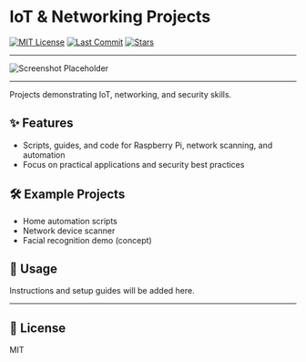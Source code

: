 # IoT & Networking Projects

[![MIT License](https://img.shields.io/github/license/zachsplat/iot-networking)](https://github.com/zachsplat/iot-networking/blob/main/LICENSE)
[![Last Commit](https://img.shields.io/github/last-commit/zachsplat/iot-networking)](https://github.com/zachsplat/iot-networking/commits/main)
[![Stars](https://img.shields.io/github/stars/zachsplat/iot-networking?style=social)](https://github.com/zachsplat/iot-networking)

---

![Screenshot Placeholder](https://via.placeholder.com/800x400?text=IoT+%26+Networking+Project)

---

Projects demonstrating IoT, networking, and security skills.

## ✨ Features
- Scripts, guides, and code for Raspberry Pi, network scanning, and automation
- Focus on practical applications and security best practices

## 🛠️ Example Projects
- Home automation scripts
- Network device scanner
- Facial recognition demo (concept)

## 🚀 Usage
Instructions and setup guides will be added here.

---

## 📄 License
MIT
